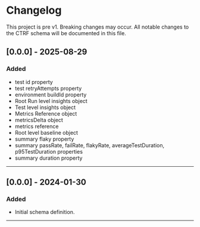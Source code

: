 # Changelog

This project is pre v1. Breaking changes may occur. All notable changes to the CTRF schema will be documented in this file.

## [0.0.0] - 2025-08-29

### Added

- test id property
- test retryAttempts property
- environment buildId property
- Root Run level insights object
- Test level insights object
- Metrics Reference object
- metricsDelta object
- metrics reference
- Root level baseline object
- summary flaky property
- summary passRate, failRate, flakyRate, averageTestDuration, p95TestDuration properties
- summary duration property

---

## [0.0.0] - 2024-01-30

### Added

- Initial schema definition.

---
